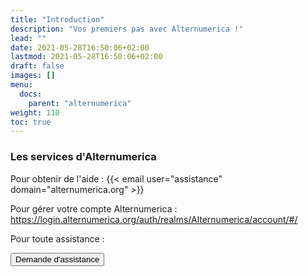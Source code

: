 ```yaml
---
title: "Introduction"
description: "Vos premiers pas avec Alternumerica !"
lead: ""
date: 2021-05-28T16:50:06+02:00
lastmod: 2021-05-28T16:50:06+02:00
draft: false
images: []
menu:
  docs:
    parent: "alternumerica"
weight: 110
toc: true
---
```


### Les services d'Alternumerica

Pour obtenir de l'aide : {{< email user="assistance" domain="alternumerica.org" >}}

Pour gérer votre compte Alternumerica : https://login.alternumerica.org/auth/realms/Alternumerica/account/#/


Pour toute assistance :

<script src="https://code.jquery.com/jquery-2.1.4.min.js"></script>

<button id="feedback-form">Demande d'assistance</button>

<script id="zammad_form_script" src="https://zammad.alternumerica.org/assets/form/form.js"></script>

<script>
$(function() {
  $('#feedback-form').ZammadForm({
    messageTitle: 'Formulaire d\'assistance',
    messageSubmit: 'Envoyer',
    messageThankYou: 'Merci pour votre requête  (#%s) ! Nous vous recontacterons dans les meilleurs délais.',
    showTitle: true,
    modal: true,
    attachmentSupport: true
  });
});
</script>

